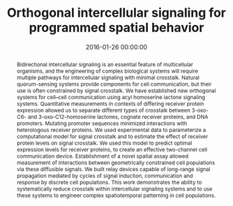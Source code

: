 ---
title: "Orthogonal intercellular signaling for programmed spatial behavior"
subtitle: ""
summary: ""
authors: 
- Grant PK
- Dalchau N
- Brown JR
- Federici F
- Rudge TJ
- Yordanov B
- Patange O
- Phillips A
- Haseloff J


tags: []
categories: [Synthetic Biology, Pattern Formation]
date: 2016-01-26 00:00:00
publishDate: 2016-01-26 00:00:00
featured: false
draft: false
publication: 'Molecular Systems Biology'
publication_types: ["2"]

doi: 'https://dx.doi.org/10.15252/msb.20156590'
abstract: Bidirectional intercellular signaling is an essential feature of multicellular organisms, and the engineering of complex biological systems will require multiple pathways for intercellular signaling with minimal crosstalk. Natural quorum-sensing systems provide components for cell communication, but their use is often constrained by signal crosstalk. We have established new orthogonal systems for cell–cell communication using acyl homoserine lactone signaling systems. Quantitative measurements in contexts of differing receiver protein expression allowed us to separate different types of crosstalk between 3-oxo-C6- and 3-oxo-C12-homoserine lactones, cognate receiver proteins, and DNA promoters. Mutating promoter sequences minimized interactions with heterologous receiver proteins. We used experimental data to parameterize a computational model for signal crosstalk and to estimate the effect of receiver protein levels on signal crosstalk. We used this model to predict optimal expression levels for receiver proteins, to create an effective two-channel cell communication device. Establishment of a novel spatial assay allowed measurement of interactions between geometrically constrained cell populations via these diffusible signals. We built relay devices capable of long-range signal propagation mediated by cycles of signal induction, communication and response by discrete cell populations. This work demonstrates the ability to systematically reduce crosstalk within intercellular signaling systems and to use these systems to engineer complex spatiotemporal patterning in cell populations.

projects: []
---